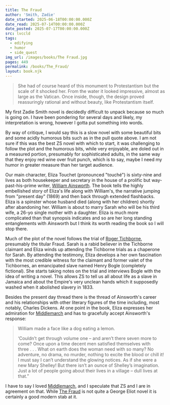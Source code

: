 ```yaml
---
title: The Fraud
author: 'Smith, Zadie'
date_started: 2025-06-18T00:00:00.000Z
date_read: 2025-07-14T00:00:00.000Z
date_posted: 2025-07-17T00:00:00.000Z
src: lvccld
tags:
  - edifying
  - humor
  - side_quest
img_url: /images/books/The Fraud.jpg
pages: 449
permalink: /books/The_Fraud/
layout: book.njk
---
```

<blockquote>She had of course heard of this monument to Protestantism but the scale of it shocked her. From the water it looked impressive, almost as large as the Vatican. Once inside, though, the design proved reassuringly rational and without beauty, like Protestantism itself.</blockquote>

My first Zadie Smith novel is decidedly difficult to unpack because so much is going on.  I have been pondering for several days and likely, my interpretation is wrong, however I gotta put something into words.  

By way of critique, I would say this is a slow novel with some beautiful bits and some acidly humorous bits such as in the pull quote above.  I am not sure if this was the best ZS novel with which to start, it was challenging to follow the plot and the humorous bits, while very enjoyable, are doled out in a measured portion, presumably for sophisticated adults, in the same way that they enjoy red wine over fruit punch, which is to say, maybe I need my humor in greater measure than her target audience.

Our main character, Eliza Touchet (pronounced "touché") is sixty-nine and lives as both housekeeper and secretary in the house of a prolific but way-past-his-prime writer, [William Ainsworth](https://en.wikipedia.org/wiki/William_Harrison_Ainsworth).  The book tells the highly embellished story of Eliza's life along with William's, the narrative jumping from "present day" (1869) and then back through extended flashbacks.  Eliza is a spinster whose husband died (along with her children) shortly after abandoning her.  William is about to marry Sarah who will be his third wife, a 26-yo single mother with a daughter.  Eliza is much more complicated than that synopsis indicates and so are her long standing entanglements with Ainsworth but I think its worth reading the book so I will stop there.

Much of the plot of the novel follows the trial of [Roger Tichborne](https://en.wikipedia.org/wiki/Tichborne_case), presumably the titular Fraud. Sarah is a rabid believer in the Tichborne claimant and Eliza winds up attending the Tichborne trials as a chaperone for Sarah. By attending the testimony, Eliza develops a her own fascination with the most credible witness for the claimant and former valet of the Tichbornes, an emancipated slave named Henry Bogle (completely fictional).  She starts taking notes on the trial and interviews Bogle with the idea of writing a novel.  This allows ZS to tell us all about life as a slave in Jamaica and about the Empire's very unclean hands which it supposedly washed when it abolished slavery in 1833.   

Besides the present day thread there is the thread of Ainsworth's career and his relationships with other literary figures of the time including, most notably, Charles Dickens. At one point in the book, Eliza expresses her admiration for <u>Middlemarch</u> and has to gracefully accept Ainsworth's response:
<blockquote>
William made a face like a dog eating a lemon.

‘Couldn’t get through volume one – and aren’t there seven more to come? Once upon a time decent men satisfied themselves with three . . . What on earth does the woman need with so many? No adventure, no drama, no murder, nothing to excite the blood or chill it! I must say I can’t understand the glowing notices. As if she were a new Mary Shelley! But there isn’t an ounce of Shelley’s imagination. Just a lot of people going about their lives in a village – dull lives at that.”
</blockquote>
I have to say I loved <u>Middlemarch</u>, and I speculate that ZS and I are in agreement on that.  While <u>The Fraud</u> is not quite a George Eliot novel it is certainly a good modern stab at it.  


<!--

* <span meta="1@2025-06-18T19:53:04.771Z"></span> The boy pulled off his cap. It was a hot September day, hard to think through. Shame to have to move a finger on such a day! But cunts like this were sent to try you, and September meant work, only work. ‘I’ll come in or I won’t come in?’ he muttered, into his cap.
* <span meta="5@2025-06-20T14:52:54.985Z"></span> “The Claimant had been found not to speak a word of French, although the real Roger Tichborne grew up speaking it. ”
This tells us the era is 1860.
## Setting Tunbridge House

## Characters
* Eliza Touchet - housekeeper & cousin (?) Widow (husband, children dead of scarlet fever when she was 24 - shortly after husband abandoned her) age 69 (was 21 when WA 15)
* Sarah Wells - mother “Sarah Wells, aged 26, of Stepney; maid.”
* Clara Ainsworth - daughter (pre William)
* William Ainsworth -  writer, “That handsome young buck of the ’30s, hair slick with Macassar oil, had somehow become this whiskery, jowly, dejected, old man.”  Apparently not a wonderful writer. William Harrison Ainsworth, aged 63, of Manchester; widower.”
* Frances Ainsworth - RIP WA's first wife. Lover of ET.
* Fanny Ainsworth - adult daughter of WA
* Emily Ainsworth - adult daughter of WA
* Ann-Blanche Ainsworth - adult daughter of WA
* Gilbert Ainsworth - brother of WA (who is suffering from effects of falling from a horse in his 20s)
* James Touchet RIP - cousin of WA, ET's dead husband (William tracks him down after he left - but JT had already gotten sick w/ scarlet fever) ET gets an annuity of 100 lbs a year

## Vocabulary
* baize: the cloth used as covering for billiard/pool tables - also possibly for a desk blotter.
* loosestrife | ˈlo͞osˌstrīf | (noun) any of various tall plants that bear upright spikes of flowers., several plants of the genus Lythrum (family Lythraceae)

- soucouyant | ˌso͞oko͞oˈyäN |
noun
(in eastern Caribbean folklore) a malignant witch believed to shed her skin by night and suck the blood of her victims.
origin
West Indian creole.
How Bogle feels when he hears that Johanna is in prison.

- Robert Wedderburn was a British-Jamaican radical and abolitionist of multiracial descent active in early 19th-century London. Wedderburn was born in Kingston, Jamaica, an illegitimate son of an enslaved Black woman, Rosanna, and Scottish sugar planter James Wedderburn.

Samuel Sharpe, or Sharp (1801 – 23 May 1832),[1] also known as Sam Sharpe,[2] was an enslaved Jamaican who was the leader of the widespread 1831–32 Baptist War slave rebellion (also known as the Christmas Rebellion) in Jamaica.

He was proclaimed a National Hero of Jamaica on 31 March 1982[3] and his image is on the $50 Jamaican banknote.[4]


<blockquote>
“Still, the one, true Roman Catholic sun was filtering through the dour and narrow Protestant windows, and this lent the space something holy, despite everything.”
</blockquote>

* <span meta="6@2025-06-20T20:36:42.932Z"></span> chapter 7 - Eliza at WA's wedding to Sarah W remembering another wedding.

* <span meta="9@2025-06-23T01:21:20.044Z"></span> OMG reading so carefully to keep track of our characters and relationships  - also WA is a goofball: “I’m a writer and I’ve no intention of being anything else.”


* <span meta="9.5@2025-06-23T01:48:45.100Z"></span> now flashing back to 4/23/1830 at Elm Lodge where Eliza goes to work for the Ainsworth family.
* <span meta="11@2025-06-23T02:39:10.503Z"></span> Chap 14 seems to say Eliza is in love with Frances Ainsworth
* <span meta="24@2025-06-26T05:01:33.288Z"></span> “Were these two, perhaps, like those celebrated Ladies of Llangollen?”

* <span meta="30@2025-07-06T20:38:09.146Z"></span> “Can you die of a broken heart? In novels you did. You could also be ‘too good for this world’. These clichés Mrs Touchet abhorred, and yet here, in this dismal room, they rushed in to greet her, robed as truths. ”

* <span meta="31@2025-07-06T20:55:16.996Z"></span> “But she knew she lived in an age of things, no matter how out of step she felt in it, and whatever else hp was, Charles had been the poet of things. He had made animate and human the cold traffic and bitter worship of things. The only way she could make sense of the general mourning was to note that with his death an age of things now mourned itself.”
* <span meta="32@2025-07-07T18:01:29.923Z"></span> “She kept a person usefully tethered to the present, like the stays on a hot air balloon.”

* <span meta="39@2025-07-07T18:40:40.018Z"></span> It just dawned on me that the title is doubly relevant b/c the Tichbourn case and b/c WA is not a successful writer
* <span meta="63@2025-07-13T19:52:21.158Z"></span> Bogle listening to Robert Wedderburn (who is) inspired by Peterloo. (The Peterloo Massacre took place at St Peter's Field, Manchester, Lancashire, England, on Monday 16 August 1819. Eighteen people died and 400–700 were injured when the cavalry of the Yeomen charged into a crowd of around 60,000 people who had gathered to demand the reform of parliamentary representation.)


* <span meta="69@2025-07-13T20:48:49.180Z"></span> Bogle is getting married again.
* <span meta="76@2025-07-14T17:29:39.558Z"></span> “Of course, most men had no such gift: on the contrary, they bored her to tears. And heads have always turned for women, too, in tribute to their beauty. Being so tall and narrow and punishing of aspect, Mrs Touchet had been largely excluded from that arena of influence in her youth. Now she was old. The exclusion was total.”

* <span meta="80@2025-07-14T17:50:48.742Z"></span> “Not for the first time, Mrs Touchet wondered why this Mr Forster could not modulate his voice as other people do. His whispers were perfectly audible; his normal voice was a foghorn. When even slightly excited, he sounded like a castaway trying to attract attention.”
* <span meta="81@2025-07-14T18:16:11.049Z"></span> “Such were the thoughts of the young Mrs Touchet. Much later, when she was older, she wished she’d voiced them. At the time, four talkative men – two of them jovial, one vampiric, and the last just incredibly loud – were altogether too much for her. They were four sides of a box through which no noise of her own could escape.”

* <span meta="84@2025-07-14T19:20:21.075Z"></span> “Ha! What you call foolishness, Mrs Touchet, I call eternal optimism. I always hope for the best and the jolly thing is I am almost always rewarded!”
* <span meta="87@2025-07-15T22:50:52.053Z"></span> “She had of course heard of this monument to Protestantism but the scale of it shocked her. From the water it looked impressive, almost as large as the Vatican. Once inside, though, the design proved reassuringly rational and without beauty, like Protestantism itself.”

-->

